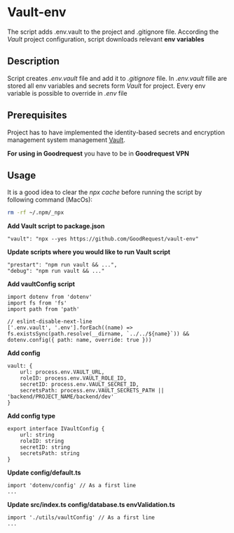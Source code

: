 # Vault-env
The script adds .env.vault to the project and .gitignore file. According the *Vault* project configuration, script downloads relevant **env variables**

## Description
Script creates *.env.vault* file and add it to *.gitignore* file. In *.env.vault* fille are stored all env variables and secrets form *Vault* for project. Every env variable is possible to override in *.env* file

## Prerequisites
Project has to have implemented the identity-based secrets and encryption management system management [Vault](https://www.vaultproject.io/). 

**For using in Goodrequest** you have to be in **Goodrequest VPN**
## Usage
It is a good idea to clear the *npx cache* before running the script by following command (MacOs):
```bash
rm -rf ~/.npm/_npx
```
**Add Vault script to package.json**
```
"vault": "npx --yes https://github.com/GoodRequest/vault-env"
```

**Update scripts where you would like to run Vault script**
```
"prestart": "npm run vault && ...",
"debug": "npm run vault && ..."
```

**Add vaultConfig script**
```
import dotenv from 'dotenv'
import fs from 'fs'
import path from 'path'

// eslint-disable-next-line
['.env.vault', '.env'].forEach((name) => fs.existsSync(path.resolve(__dirname, `../../${name}`)) && dotenv.config({ path: name, override: true }))
```

**Add config**
```
vault: {
	url: process.env.VAULT_URL,
	roleID: process.env.VAULT_ROLE_ID,
	secretID: process.env.VAULT_SECRET_ID,
	secretsPath: process.env.VAULT_SECRETS_PATH || 'backend/PROJECT_NAME/backend/dev'
}
```

**Add config type**
```
export interface IVaultConfig {
	url: string
	roleID: string
	secretID: string
	secretsPath: string
}
```

**Update config/default.ts**
```
import 'dotenv/config' // As a first line
...
```

**Update src/index.ts config/database.ts envValidation.ts**
```
import './utils/vaultConfig' // As a first line
...
```





